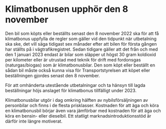 # Klimatbonusen upphör den 8 november

Den bil som köpts eller beställts senast den 8 november 2022 ska för att få klimatbonus uppfylla de regler som gäller vid den tidpunkt när utbetalning ska ske, det vill säga tidigast sex månader efter att bilen för första gången har ställts på i vägtrafikregistret. Sedan tidigare gäller att det från och med den 1 januari 2023 endast är bilar som släpper ut högst 30 gram koldioxid per kilometer eller är utrustad med teknik för drift med fordonsgas (naturgas/biogas) som är klimatbonusbilar. Den som köpt eller beställt en sådan bil måste också kunna visa för Transportstyrelsen att köpet eller beställningen gjordes senast den 8 november.

För att omhänderta utestående utbetalningar och ta hänsyn till lagda beställningar höjs anslaget för klimatbonus tillfälligt under 2023.

Klimatbonusbilar utgör i dag omkring hälften av nybilsförsäljningen av personbilar och finns i de flesta prisklasser. Kostnaden för att äga och köra en klimatbonusbil börjar även vara jämförbar med kostnaden för att äga och köra en bensin- eller dieselbil. Ett statligt marknadsintroduktionsstöd är därför inte längre motiverat.

